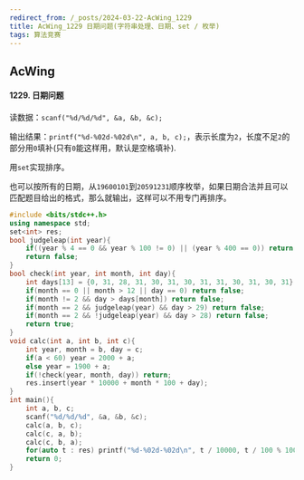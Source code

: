 ```yaml
---
redirect_from: /_posts/2024-03-22-AcWing_1229
title: AcWing_1229 日期问题(字符串处理、日期、set / 枚举)
tags: 算法竞赛
---
```


## AcWing

#### 1229. 日期问题

读数据：`scanf("%d/%d/%d", &a, &b, &c);`

输出结果：`printf("%d-%02d-%02d\n", a, b, c);`，表示长度为`2`，长度不足`2`的部分用`0`填补(只有`0`能这样用，默认是空格填补).

用`set`实现排序。

也可以按所有的日期，从`19600101`到`20591231`顺序枚举，如果日期合法并且可以匹配题目给出的格式，那么就输出，这样可以不用专门再排序。

```cpp
#include <bits/stdc++.h>
using namespace std;
set<int> res;
bool judgeleap(int year){
    if((year % 4 == 0 && year % 100 != 0) || (year % 400 == 0)) return true;
    return false;
}
bool check(int year, int month, int day){
    int days[13] = {0, 31, 28, 31, 30, 31, 30, 31, 31, 30, 31, 30, 31};
    if(month == 0 || month > 12 || day == 0) return false;
    if(month != 2 && day > days[month]) return false;
    if(month == 2 && judgeleap(year) && day > 29) return false;
    if(month == 2 && !judgeleap(year) && day > 28) return false;
    return true;
}
void calc(int a, int b, int c){
    int year, month = b, day = c;
    if(a < 60) year = 2000 + a;
    else year = 1900 + a;
    if(!check(year, month, day)) return;
    res.insert(year * 10000 + month * 100 + day);
}
int main(){
    int a, b, c;
    scanf("%d/%d/%d", &a, &b, &c);
    calc(a, b, c);
    calc(c, a, b);
    calc(c, b, a);
    for(auto t : res) printf("%d-%02d-%02d\n", t / 10000, t / 100 % 100, t % 100);
    return 0;
}
```
